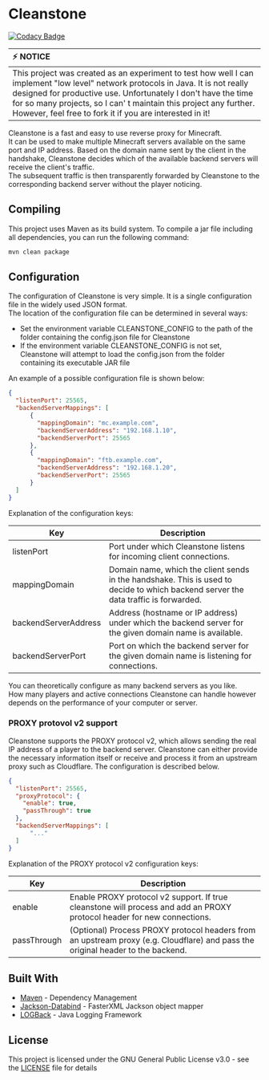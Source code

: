 # Cleanstone

[![Codacy Badge](https://app.codacy.com/project/badge/Grade/344a87fb7df7408f991b574f147d9636)](https://www.codacy.com/manual/BluemediaGER/cleanstone?utm_source=github.com&amp;utm_medium=referral&amp;utm_content=BluemediaGER/cleanstone&amp;utm_campaign=Badge_Grade)  

| :zap: NOTICE               |
|:---------------------------|
| This project was created as an experiment to test how well I can implement "low level" network protocols in Java. It is not really designed for productive use. Unfortunately I don't have the time for so many projects, so I can' t maintain this project any further. However, feel free to fork it if you are interested in it! |

Cleanstone is a fast and easy to use reverse proxy for Minecraft.  
It can be used to make multiple Minecraft servers available on the same port and IP address. Based on the domain name sent by the client in the handshake, Cleanstone decides which of the available backend servers will receive the client's traffic.  
The subsequent traffic is then transparently forwarded by Cleanstone to the corresponding backend server without the player noticing.

## Compiling

This project uses Maven as its build system. To compile a jar file including all dependencies, you can run the following command:
```bash
mvn clean package
```

## Configuration

The configuration of Cleanstone is very simple. It is a single configuration file in the widely used JSON format.  
The location of the configuration file can be determined in several ways:

- Set the environment variable CLEANSTONE_CONFIG to the path of the folder containing the config.json file for Cleanstone
- If the environment variable CLEANSTONE_CONFIG is not set, Cleanstone will attempt to load the config.json from the folder containing its executable JAR file

An example of a possible configuration file is shown below:

```json
{
  "listenPort": 25565,
  "backendServerMappings": [
      {
        "mappingDomain": "mc.example.com",
        "backendServerAddress": "192.168.1.10",
        "backendServerPort": 25565
      },
      {
        "mappingDomain": "ftb.example.com",
        "backendServerAddress": "192.168.1.20",
        "backendServerPort": 25565
      }
  ]
}
```

Explanation of the configuration keys:

| Key                  | Description                                                                                                                         |
|----------------------|-------------------------------------------------------------------------------------------------------------------------------------|
| listenPort           | Port under which Cleanstone listens for incoming client connections.                                                                |
| mappingDomain        | Domain name, which the client sends in the handshake. This is used to decide to which backend server the data traffic is forwarded. |
| backendServerAddress | Address (hostname or IP address) under which the backend server for the given domain name is available.                             |
| backendServerPort    | Port on which the backend server for the given domain name is listening for connections.                                            |

You can theoretically configure as many backend servers as you like.  
How many players and active connections Cleanstone can handle however depends on the performance of your computer or server.

### PROXY protovol v2 support

Cleanstone supports the PROXY protocol v2, which allows sending the real IP address of a player to the backend server. Cleanstone can either provide the necessary information itself or receive and process it from an upstream proxy such as Cloudflare. The configuration is described below.

```json
{
  "listenPort": 25565,
  "proxyProtocol": {
    "enable": true,
    "passThrough": true
  },
  "backendServerMappings": [
      "..."
  ]
}
```

Explanation of the PROXY protocol v2 configuration keys:

| Key                  | Description                                                                                                                         |
|----------------------|-------------------------------------------------------------------------------------------------------------------------------------|
| enable               | Enable PROXY protocol v2 support. If true cleanstone will process and add an PROXY protocol header for new connections.             |
| passThrough          | (Optional) Process PROXY protocol headers from an upstream proxy (e.g. Cloudflare) and pass the original header to the backend.     |

## Built With  
  
- [Maven](https://maven.apache.org/) - Dependency Management 
- [Jackson-Databind](https://github.com/FasterXML/jackson-databind) - FasterXML Jackson object mapper
- [LOGBack](http://logback.qos.ch/) - Java Logging Framework

## License  
  
This project is licensed under the GNU General Public License v3.0 - see the [LICENSE](LICENSE) file for details
